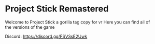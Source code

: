 # Project Stick Remastered
Welcome to Project Stick a gorilla tag copy for vr
Here you can find all of the versions of the game 

Discord: https://discord.gg/FSVSsE2Uwk
